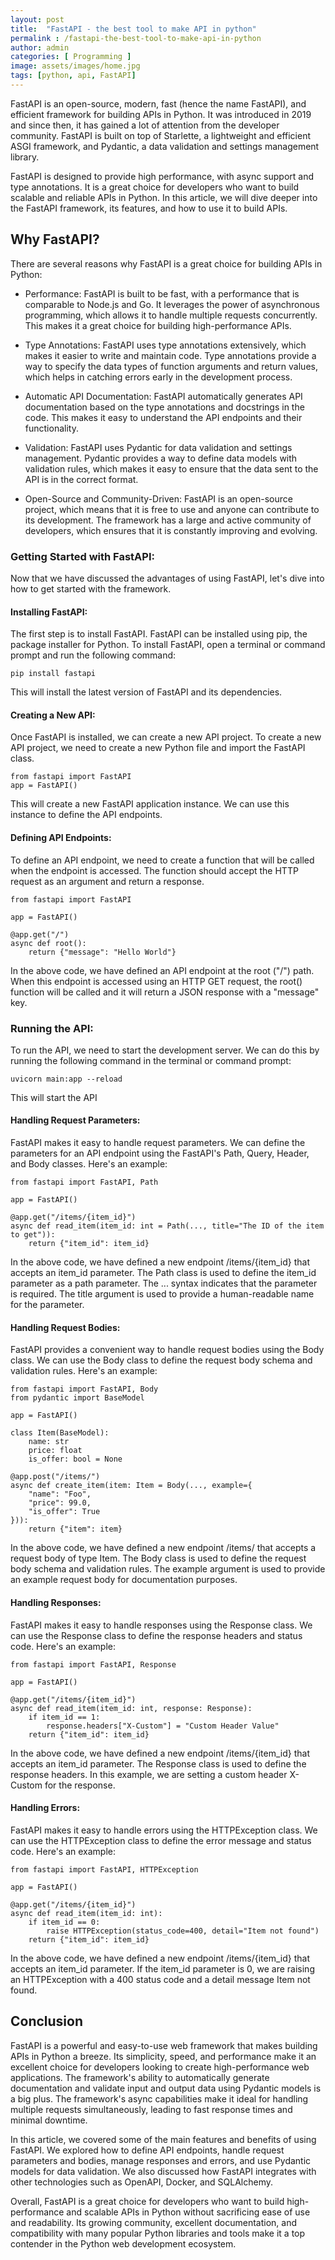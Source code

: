 ```yaml
---
layout: post
title:  "FastAPI - the best tool to make API in python"
permalink : /fastapi-the-best-tool-to-make-api-in-python
author: admin
categories: [ Programming ]
image: assets/images/home.jpg
tags: [python, api, FastAPI]
---
```



FastAPI is an open-source, modern, fast (hence the name FastAPI), and efficient framework for building APIs in Python. It was introduced in 2019 and since then, it has gained a lot of attention from the developer community. FastAPI is built on top of Starlette, a lightweight and efficient ASGI framework, and Pydantic, a data validation and settings management library.

FastAPI is designed to provide high performance, with async support and type annotations. It is a great choice for developers who want to build scalable and reliable APIs in Python. In this article, we will dive deeper into the FastAPI framework, its features, and how to use it to build APIs.

## Why FastAPI?

There are several reasons why FastAPI is a great choice for building APIs in Python:

- Performance: FastAPI is built to be fast, with a performance that is comparable to Node.js and Go. It leverages the power of asynchronous programming, which allows it to handle multiple requests concurrently. This makes it a great choice for building high-performance APIs.

- Type Annotations: FastAPI uses type annotations extensively, which makes it easier to write and maintain code. Type annotations provide a way to specify the data types of function arguments and return values, which helps in catching errors early in the development process.

- Automatic API Documentation: FastAPI automatically generates API documentation based on the type annotations and docstrings in the code. This makes it easy to understand the API endpoints and their functionality.

- Validation: FastAPI uses Pydantic for data validation and settings management. Pydantic provides a way to define data models with validation rules, which makes it easy to ensure that the data sent to the API is in the correct format.

- Open-Source and Community-Driven: FastAPI is an open-source project, which means that it is free to use and anyone can contribute to its development. The framework has a large and active community of developers, which ensures that it is constantly improving and evolving.

### Getting Started with FastAPI:

Now that we have discussed the advantages of using FastAPI, let's dive into how to get started with the framework.

#### Installing FastAPI:
The first step is to install FastAPI. FastAPI can be installed using pip, the package installer for Python. To install FastAPI, open a terminal or command prompt and run the following command: 

    pip install fastapi

This will install the latest version of FastAPI and its dependencies.

#### Creating a New API:
Once FastAPI is installed, we can create a new API project. To create a new API project, we need to create a new Python file and import the FastAPI class.

    from fastapi import FastAPI
    app = FastAPI()
    
This will create a new FastAPI application instance. We can use this instance to define the API endpoints.

#### Defining API Endpoints:
To define an API endpoint, we need to create a function that will be called when the endpoint is accessed. The function should accept the HTTP request as an argument and return a response.
    
    from fastapi import FastAPI

    app = FastAPI()

    @app.get("/")
    async def root():
        return {"message": "Hello World"}
    
In the above code, we have defined an API endpoint at the root ("/") path. When this endpoint is accessed using an HTTP GET request, the root() function will be called and it will return a JSON response with a "message" key.

### Running the API:
To run the API, we need to start the development server. We can do this by running the following command in the terminal or command prompt:

    uvicorn main:app --reload

This will start the API

#### Handling Request Parameters:
FastAPI makes it easy to handle request parameters. We can define the parameters for an API endpoint using the FastAPI's Path, Query, Header, and Body classes. Here's an example:

    from fastapi import FastAPI, Path

    app = FastAPI()

    @app.get("/items/{item_id}")
    async def read_item(item_id: int = Path(..., title="The ID of the item to get")):
        return {"item_id": item_id}
        
In the above code, we have defined a new endpoint /items/{item_id} that accepts an item_id parameter. The Path class is used to define the item_id parameter as a path parameter. The ... syntax indicates that the parameter is required. The title argument is used to provide a human-readable name for the parameter.

#### Handling Request Bodies:
FastAPI provides a convenient way to handle request bodies using the Body class. We can use the Body class to define the request body schema and validation rules. Here's an example:

    from fastapi import FastAPI, Body
    from pydantic import BaseModel

    app = FastAPI()

    class Item(BaseModel):
        name: str
        price: float
        is_offer: bool = None

    @app.post("/items/")
    async def create_item(item: Item = Body(..., example={
        "name": "Foo",
        "price": 99.0,
        "is_offer": True
    })):
        return {"item": item}

In the above code, we have defined a new endpoint /items/ that accepts a request body of type Item. The Body class is used to define the request body schema and validation rules. The example argument is used to provide an example request body for documentation purposes.

#### Handling Responses:
FastAPI makes it easy to handle responses using the Response class. We can use the Response class to define the response headers and status code. Here's an example:

    from fastapi import FastAPI, Response

    app = FastAPI()

    @app.get("/items/{item_id}")
    async def read_item(item_id: int, response: Response):
        if item_id == 1:
            response.headers["X-Custom"] = "Custom Header Value"
        return {"item_id": item_id}

In the above code, we have defined a new endpoint /items/{item_id} that accepts an item_id parameter. The Response class is used to define the response headers. In this example, we are setting a custom header X-Custom for the response.

#### Handling Errors:
FastAPI makes it easy to handle errors using the HTTPException class. We can use the HTTPException class to define the error message and status code. Here's an example:

    from fastapi import FastAPI, HTTPException

    app = FastAPI()

    @app.get("/items/{item_id}")
    async def read_item(item_id: int):
        if item_id == 0:
            raise HTTPException(status_code=400, detail="Item not found")
        return {"item_id": item_id}

In the above code, we have defined a new endpoint /items/{item_id} that accepts an item_id parameter. If the item_id parameter is 0, we are raising an HTTPException with a 400 status code and a detail message Item not found.

## Conclusion
FastAPI is a powerful and easy-to-use web framework that makes building APIs in Python a breeze. Its simplicity, speed, and performance make it an excellent choice for developers looking to create high-performance web applications. The framework's ability to automatically generate documentation and validate input and output data using Pydantic models is a big plus. The framework's async capabilities make it ideal for handling multiple requests simultaneously, leading to fast response times and minimal downtime.

In this article, we covered some of the main features and benefits of using FastAPI. We explored how to define API endpoints, handle request parameters and bodies, manage responses and errors, and use Pydantic models for data validation. We also discussed how FastAPI integrates with other technologies such as OpenAPI, Docker, and SQLAlchemy.

Overall, FastAPI is a great choice for developers who want to build high-performance and scalable APIs in Python without sacrificing ease of use and readability. Its growing community, excellent documentation, and compatibility with many popular Python libraries and tools make it a top contender in the Python web development ecosystem.
